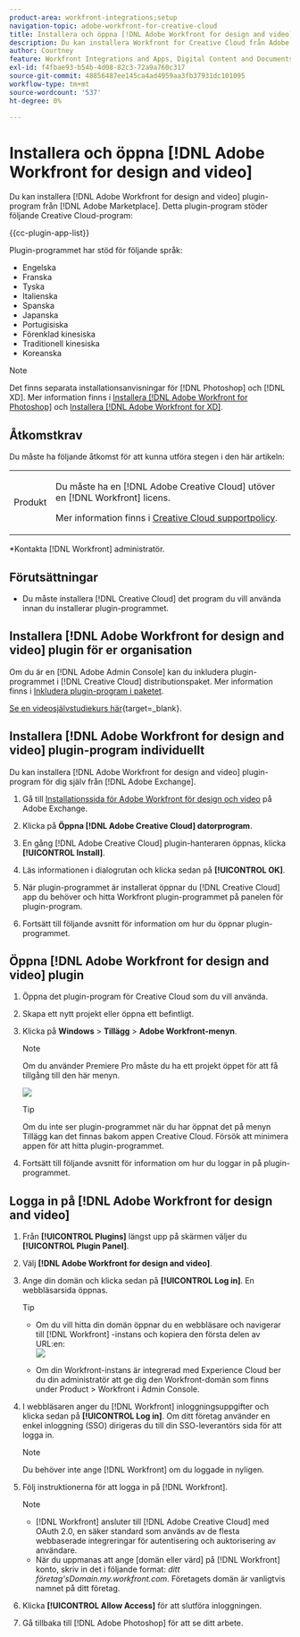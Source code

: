 ```yaml
---
product-area: workfront-integrations;setup
navigation-topic: adobe-workfront-for-creative-cloud
title: Installera och öppna [!DNL Adobe Workfront for design and video]
description: Du kan installera Workfront for Creative Cloud från Adobe Marketplace.
author: Courtney
feature: Workfront Integrations and Apps, Digital Content and Documents
exl-id: f4fbae93-b54b-4d08-82c3-72a9a760c317
source-git-commit: 48856487ee145ca4ad4959aa3fb37931dc101095
workflow-type: tm+mt
source-wordcount: '537'
ht-degree: 0%

---
```


# Installera och öppna [!DNL Adobe Workfront for design and video]

Du kan installera [!DNL Adobe Workfront for design and video] plugin-program från [!DNL Adobe Marketplace]. Detta plugin-program stöder följande Creative Cloud-program:

{{cc-plugin-app-list}}

Plugin-programmet har stöd för följande språk:

* Engelska
* Franska
* Tyska
* Italienska
* Spanska
* Japanska
* Portugisiska
* Förenklad kinesiska
* Traditionell kinesiska
* Koreanska

>[!NOTE]
>
>Det finns separata installationsanvisningar för [!DNL Photoshop] och [!DNL XD]. Mer information finns i [Installera [!DNL Adobe Workfront for Photoshop]](/help/quicksilver/workfront-integrations-and-apps/adobe-workfront-for-creative-cloud/wf-cc-install-ps.md) och [Installera [!DNL Adobe Workfront for XD]](/help/quicksilver/workfront-integrations-and-apps/adobe-workfront-for-creative-cloud/wf-adobe-xd-install.md).


## Åtkomstkrav

Du måste ha följande åtkomst för att kunna utföra stegen i den här artikeln:

<table style="table-layout:auto"> 
 <col> 
 <col> 
 <tbody> 
 <!-- <tr> 
   <td role="rowheader">[!DNL Adobe Workfront] plan*</td> 
   <td> <p>[!UICONTROL Pro] or higher</p> </td> 
  </tr> 
  <tr data-mc-conditions=""> 
   <td role="rowheader">[!DNL Adobe Workfront] license*</td> 
   <td> <p>[!UICONTROL Work] or [!UICONTROL Plan]</p> </td> 
  </tr> -->
  <tr> 
   <td role="rowheader">Produkt</td> 
   <td><p>Du måste ha en [!DNL Adobe Creative Cloud] utöver en [!DNL Workfront] licens.</p><p>Mer information finns i <a href="https://helpx.adobe.com/support/programs/cc-support-policy.html#cce" class="MCXref xref" xrefformat="{para}">Creative Cloud supportpolicy</a>.</p></td> 
  </tr> 
 </tbody> 
</table>

&#42;Kontakta [!DNL Workfront] administratör.

## Förutsättningar

* Du måste installera [!DNL Creative Cloud] det program du vill använda innan du installerar plugin-programmet.

## Installera [!DNL Adobe Workfront for design and video] plugin för er organisation

Om du är en [!DNL Adobe Admin Console] kan du inkludera plugin-programmet i [!DNL Creative Cloud] distributionspaket. Mer information finns i [Inkludera plugin-program i paketet](https://helpx.adobe.com/in/enterprise/using/manage-extensions.html).

[Se en videosjälvstudiekurs här](https://www.youtube.com/watch?v=zzvXNLIBzrc){target=_blank}.

## Installera [!DNL Adobe Workfront for design and video] plugin-program individuellt

Du kan installera [!DNL Adobe Workfront for design and video] plugin-program för dig själv från [!DNL Adobe Exchange].

1. Gå till [Installationssida för Adobe Workfront för design och video](https://adobe.com/go/cc_plugins_discover_plugin?pluginId=108938&amp;workflow=share) på Adobe Exchange.
1. Klicka på **Öppna [!DNL Adobe Creative Cloud] datorprogram**.
1. En gång [!DNL Adobe Creative Cloud] plugin-hanteraren öppnas, klicka **[!UICONTROL Install]**.
1. Läs informationen i dialogrutan och klicka sedan på **[!UICONTROL OK]**.
1. När plugin-programmet är installerat öppnar du [!DNL Creative Cloud] app du behöver och hitta Workfront plugin-programmet på panelen för plugin-program.

1. Fortsätt till följande avsnitt för information om hur du öppnar plugin-programmet.

## Öppna [!DNL Adobe Workfront for design and video] plugin

1. Öppna det plugin-program för Creative Cloud som du vill använda.

1. Skapa ett nytt projekt eller öppna ett befintligt.

1. Klicka på **Windows** > **Tillägg** > **Adobe Workfront-menyn**.

   >[!NOTE]
   >
   >Om du använder Premiere Pro måste du ha ett projekt öppet för att få tillgång till den här menyn.

   ![](assets/adobe-workfront-menu.png)


   >[!TIP]
   >
   >Om du inte ser plugin-programmet när du har öppnat det på menyn Tillägg kan det finnas bakom appen Creative Cloud. Försök att minimera appen för att hitta plugin-programmet.

1. Fortsätt till följande avsnitt för information om hur du loggar in på plugin-programmet.


## Logga in på [!DNL Adobe Workfront for design and video]

1. Från **[!UICONTROL Plugins]** längst upp på skärmen väljer du **[!UICONTROL Plugin Panel]**.
1. Välj **[!DNL Adobe Workfront for design and video]**.
1. Ange din domän och klicka sedan på **[!UICONTROL Log in]**. En webbläsarsida öppnas.

   >[!TIP]
   >
   >* Om du vill hitta din domän öppnar du en webbläsare och navigerar till [!DNL Workfront] -instans och kopiera den första delen av URL:en:\
      >![](assets/domain-350x50.png)
   >
   > * Om din Workfront-instans är integrerad med Experience Cloud ber du din administratör att ge dig den Workfront-domän som finns under Product > Workfront i Admin Console.


1. I webbläsaren anger du [!DNL Workfront] inloggningsuppgifter och klicka sedan på **[!UICONTROL Log in]**. Om ditt företag använder en enkel inloggning (SSO) dirigeras du till din SSO-leverantörs sida för att logga in.

   >[!NOTE]
   >
   >Du behöver inte ange [!DNL Workfront] om du loggade in nyligen.

1. Följ instruktionerna för att logga in på [!DNL Workfront].

   >[!NOTE]
   >
   >* [!DNL Workfront] ansluter till [!DNL Adobe Creative Cloud] med OAuth 2.0, en säker standard som används av de flesta webbaserade integreringar för autentisering och auktorisering av användare.
   >* När du uppmanas att ange [domän eller värd] på [!DNL Workfront] konto, skriv in det i följande format: *ditt företag&#39;sDomain.my.workfront.com*. Företagets domän är vanligtvis namnet på ditt företag.


1. Klicka **[!UICONTROL Allow Access]** för att slutföra inloggningen.
1. Gå tillbaka till [!DNL Adobe Photoshop] för att se ditt arbete.

